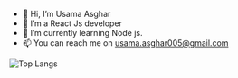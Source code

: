 - 👋 Hi, I’m Usama Asghar
- 👀 I’m a React Js developer
- 🌱 I’m currently learning Node js.
- 📫 You can reach me on usama.asghar005@gmail.com

![Top Langs](https://github-readme-stats.vercel.app/api/top-langs/?username=usamaasgharr&theme=tokyonight)

<!---
usamaasgharr/usamaasgharr is a ✨ special ✨ repository because its `README.md` (this file) appears on your GitHub profile.
You can click the Preview link to take a look at your changes.
--->
